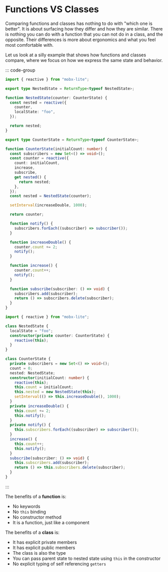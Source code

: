 # Functions VS Classes

Comparing functions and classes has nothing to do with "which one is better". It is about surfacing how they differ and how they are similar. There is nothing you can do with a function that you can not do in a class, and the opposite. Their differences is more about ergonomics and what you feel most comfortable with.

Let us look at a silly example that shows how functions and classes compare, where we focus on how we express the same state and behavior.

::: code-group

```ts [Functional]
import { reactive } from "mobx-lite";

export type NestedState = ReturnType<typeof NestedState>;

function NestedState(counter: CounterState) {
  const nested = reactive({
    counter,
    localState: "foo",
  });

  return nested;
}

export type CounterState = ReturnType<typeof CounterState>;

function CounterState(initialCount: number) {
  const subscribers = new Set<() => void>();
  const counter = reactive({
    count: initialCount,
    increase,
    subscribe,
    get nested() {
      return nested;
    },
  });
  const nested = NestedState(counter);

  setInterval(increaseDouble, 1000);

  return counter;

  function notify() {
    subscribers.forEach((subscriber) => subscriber());
  }

  function increaseDouble() {
    counter.count += 2;
    notify();
  }

  function increase() {
    counter.count++;
    notify();
  }

  function subscribe(subscriber: () => void) {
    subscribers.add(subscriber);
    return () => subscribers.delete(subscriber);
  }
}
```

```ts [Object Oriented]
import { reactive } from "mobx-lite";

class NestedState {
  localState = "foo";
  constructor(private counter: CounterState) {
    reactive(this);
  }
}

class CounterState {
  private subscribers = new Set<() => void>();
  count = 0;
  nested: NestedState;
  constructor(initialCount: number) {
    reactive(this);
    this.count = initialCount;
    this.nested = new NestedState(this);
    setInterval(() => this.increaseDouble(), 1000);
  }
  private increaseDouble() {
    this.count += 2;
    this.notify();
  }
  private notify() {
    this.subscribers.forEach((subscriber) => subscriber());
  }
  increase() {
    this.count++;
    this.notify();
  }
  subscribe(subscriber: () => void) {
    this.subscribers.add(subscriber);
    return () => this.subscribers.delete(subscriber);
  }
}
```

:::

The benefits of a **function** is:

- No keywords
- No `this` binding
- No constructor method
- It is a function, just like a component

The benefits of a **class** is:

- It has explicit private members
- It has explicit public members
- The class is also the type
- You can pass parent state to nested state using `this` in the constructor
- No explicit typing of self referencing `getters`
